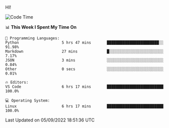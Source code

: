HI! 
<!--START_SECTION:waka-->
![Code Time](http://img.shields.io/badge/Code%20Time-108%20hrs-blue)

📊 **This Week I Spent My Time On** 

```text
💬 Programming Languages: 
Python                   5 hrs 47 mins       ███████████████████████░░   91.98% 
Markdown                 27 mins             █░░░░░░░░░░░░░░░░░░░░░░░░   7.17% 
JSON                     3 mins              ░░░░░░░░░░░░░░░░░░░░░░░░░   0.84% 
Other                    0 secs              ░░░░░░░░░░░░░░░░░░░░░░░░░   0.01%

🔥 Editors: 
VS Code                  6 hrs 17 mins       █████████████████████████   100.0%

💻 Operating System: 
Linux                    6 hrs 17 mins       █████████████████████████   100.0%

```


 Last Updated on 05/09/2022 18:51:36 UTC
<!--END_SECTION:waka-->
